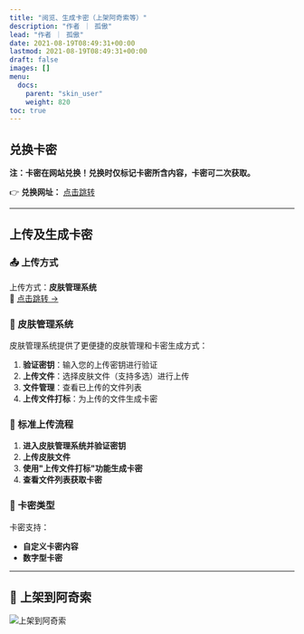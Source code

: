 ```yaml
---
title: "阅览、生成卡密（上架阿奇索等）"
description: "作者 ｜ 孤傲"
lead: "作者 ｜ 孤傲"
date: 2021-08-19T08:49:31+00:00
lastmod: 2021-08-19T08:49:31+00:00
draft: false
images: []
menu:
  docs:
    parent: "skin_user"
    weight: 820
toc: true
---
```


## 兑换卡密

**注：卡密在网站兑换！兑换时仅标记卡密所含内容，卡密可二次获取。**

👉 **兑换网址：** [点击跳转](/docs/mark_use/Redeem/)

---

## 上传及生成卡密

### 📤 上传方式

上传方式：**皮肤管理系统**  
🔗 [点击跳转 →](/docs/mark_user/General/Manage/)

### 🔑 皮肤管理系统

皮肤管理系统提供了更便捷的皮肤管理和卡密生成方式：

1. **验证密钥**：输入您的上传密钥进行验证
2. **上传文件**：选择皮肤文件（支持多选）进行上传
3. **文件管理**：查看已上传的文件列表
4. **上传文件打标**：为上传的文件生成卡密

### 🔄 标准上传流程

1. **进入皮肤管理系统并验证密钥**
2. **上传皮肤文件**
3. **使用"上传文件打标"功能生成卡密**
4. **查看文件列表获取卡密**

### 🎫 卡密类型

卡密支持：

- **自定义卡密内容**
- **数字型卡密**

---

## 🏪 上架到阿奇索

![上架到阿奇索](/docs/mark_user/skin_user/SkinCard/image.png)
